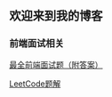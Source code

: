 ## 欢迎来到我的博客


### 前端面试相关

[最全前端面试题（附答案）](interview/2023前端面试题.md)

[LeetCode题解](https://qaz624824554.github.io/blog-site/leetcode.html)

